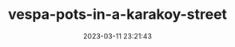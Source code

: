 ---
date: 2023-03-11 23:21:43
imageOriginalPath: photographs/vespa-pots-in-a-karakoy-street-image-5a4badcd
imagePreviewPath: photographs/vespa-pots-in-a-karakoy-street-preview-0d617122
photoCamera: Minolta SR-T Super
photoColor: colored
photoDate: 2017-01
photoFilm: Tudor 200 expired
photoLens: ''
photoLocation: Karakoy, Istanbul, Turkiye
photoSource: analog
photoType: city
title: vespa-pots-in-a-karakoy-street
translationKey: null
---